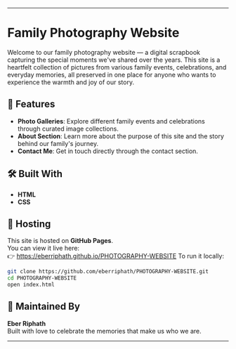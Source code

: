 
---

# Family Photography Website

Welcome to our family photography website — a digital scrapbook capturing the special moments we've shared over the years. This site is a heartfelt collection of pictures from various family events, celebrations, and everyday memories, all preserved in one place for anyone who wants to experience the warmth and joy of our story.

## 🌟 Features

- **Photo Galleries**: Explore different family events and celebrations through curated image collections.
- **About Section**: Learn more about the purpose of this site and the story behind our family's journey.
- **Contact Me**: Get in touch directly through the contact section.

## 🛠️ Built With

- **HTML**
- **CSS**

## 🚀 Hosting

This site is hosted on **GitHub Pages**.  
You can view it live here:  
👉 https://eberriphath.github.io/PHOTOGRAPHY-WEBSITE
To run it locally:

```bash
git clone https://github.com/eberriphath/PHOTOGRAPHY-WEBSITE.git
cd PHOTOGRAPHY-WEBSITE
open index.html
```

## 👤 Maintained By

**Eber Riphath**  
Built with love to celebrate the memories that make us who we are.

---